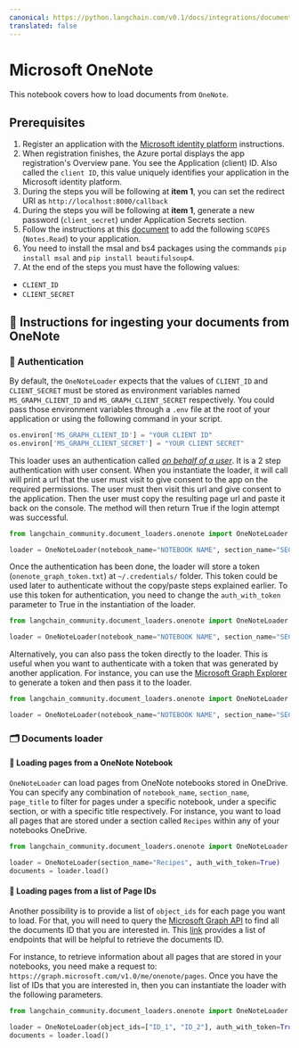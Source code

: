 ```yaml
---
canonical: https://python.langchain.com/v0.1/docs/integrations/document_loaders/microsoft_onenote
translated: false
---
```


# Microsoft OneNote

This notebook covers how to load documents from `OneNote`.

## Prerequisites

1. Register an application with the [Microsoft identity platform](https://learn.microsoft.com/en-us/azure/active-directory/develop/quickstart-register-app) instructions.
2. When registration finishes, the Azure portal displays the app registration's Overview pane. You see the Application (client) ID. Also called the `client ID`, this value uniquely identifies your application in the Microsoft identity platform.
3. During the steps you will be following at **item 1**, you can set the redirect URI as `http://localhost:8000/callback`
4. During the steps you will be following at **item 1**, generate a new password (`client_secret`) under Application Secrets section.
5. Follow the instructions at this [document](https://learn.microsoft.com/en-us/azure/active-directory/develop/quickstart-configure-app-expose-web-apis#add-a-scope) to add the following `SCOPES` (`Notes.Read`) to your application.
6. You need to install the msal and bs4 packages using the commands `pip install msal` and `pip install beautifulsoup4`.
7. At the end of the steps you must have the following values:
- `CLIENT_ID`
- `CLIENT_SECRET`

## 🧑 Instructions for ingesting your documents from OneNote

### 🔑 Authentication

By default, the `OneNoteLoader` expects that the values of `CLIENT_ID` and `CLIENT_SECRET` must be stored as environment variables named `MS_GRAPH_CLIENT_ID` and `MS_GRAPH_CLIENT_SECRET` respectively. You could pass those environment variables through a `.env` file at the root of your application or using the following command in your script.

```python
os.environ['MS_GRAPH_CLIENT_ID'] = "YOUR CLIENT ID"
os.environ['MS_GRAPH_CLIENT_SECRET'] = "YOUR CLIENT SECRET"
```

This loader uses an authentication called [*on behalf of a user*](https://learn.microsoft.com/en-us/graph/auth-v2-user?context=graph%2Fapi%2F1.0&view=graph-rest-1.0). It is a 2 step authentication with user consent. When you instantiate the loader, it will call will print a url that the user must visit to give consent to the app on the required permissions. The user must then visit this url and give consent to the application. Then the user must copy the resulting page url and paste it back on the console. The method will then return True if the login attempt was successful.

```python
from langchain_community.document_loaders.onenote import OneNoteLoader

loader = OneNoteLoader(notebook_name="NOTEBOOK NAME", section_name="SECTION NAME", page_title="PAGE TITLE")
```

Once the authentication has been done, the loader will store a token (`onenote_graph_token.txt`) at `~/.credentials/` folder. This token could be used later to authenticate without the copy/paste steps explained earlier. To use this token for authentication, you need to change the `auth_with_token` parameter to True in the instantiation of the loader.

```python
from langchain_community.document_loaders.onenote import OneNoteLoader

loader = OneNoteLoader(notebook_name="NOTEBOOK NAME", section_name="SECTION NAME", page_title="PAGE TITLE", auth_with_token=True)
```

Alternatively, you can also pass the token directly to the loader. This is useful when you want to authenticate with a token that was generated by another application. For instance, you can use the [Microsoft Graph Explorer](https://developer.microsoft.com/en-us/graph/graph-explorer) to generate a token and then pass it to the loader.

```python
from langchain_community.document_loaders.onenote import OneNoteLoader

loader = OneNoteLoader(notebook_name="NOTEBOOK NAME", section_name="SECTION NAME", page_title="PAGE TITLE", access_token="TOKEN")
```

### 🗂️ Documents loader

#### 📑 Loading pages from a OneNote Notebook

`OneNoteLoader` can load pages from OneNote notebooks stored in OneDrive. You can specify any combination of `notebook_name`, `section_name`, `page_title` to filter for pages under a specific notebook, under a specific section, or with a specific title respectively. For instance, you want to load all pages that are stored under a section called `Recipes` within any of your notebooks OneDrive.

```python
from langchain_community.document_loaders.onenote import OneNoteLoader

loader = OneNoteLoader(section_name="Recipes", auth_with_token=True)
documents = loader.load()
```

#### 📑 Loading pages from a list of Page IDs

Another possibility is to provide a list of `object_ids` for each page you want to load. For that, you will need to query the [Microsoft Graph API](https://developer.microsoft.com/en-us/graph/graph-explorer) to find all the documents ID that you are interested in. This [link](https://learn.microsoft.com/en-us/graph/onenote-get-content#page-collection) provides a list of endpoints that will be helpful to retrieve the documents ID.

For instance, to retrieve information about all pages that are stored in your notebooks, you need make a request to: `https://graph.microsoft.com/v1.0/me/onenote/pages`. Once you have the list of IDs that you are interested in, then you can instantiate the loader with the following parameters.

```python
from langchain_community.document_loaders.onenote import OneNoteLoader

loader = OneNoteLoader(object_ids=["ID_1", "ID_2"], auth_with_token=True)
documents = loader.load()
```